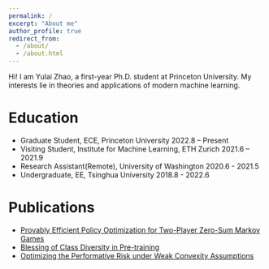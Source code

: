```yaml
---
permalink: /
excerpt: "About me"
author_profile: true
redirect_from: 
  - /about/
  - /about.html
---
```


Hi! I am Yulai Zhao, a first-year Ph.D. student at Princeton University. My interests lie in theories and applications of modern machine learning.


Education
======
* Graduate Student, ECE, Princeton University                      2022.8 – Present
* Visiting Student, Institute for Machine Learning, ETH Zurich     2021.6 – 2021.9
* Research Assistant(Remote), University of Washington             2020.6 - 2021.5
* Undergraduate, EE, Tsinghua University                           2018.8 - 2022.6


Publications
======
* [Provably Efficient Policy Optimization for Two-Player Zero-Sum Markov Games](https://proceedings.mlr.press/v151/zhao22b.html)
* [Blessing of Class Diversity in Pre-training](https://arxiv.org/abs/2209.03447)
* [Optimizing the Performative Risk under Weak Convexity Assumptions](https://arxiv.org/abs/2209.00771)




